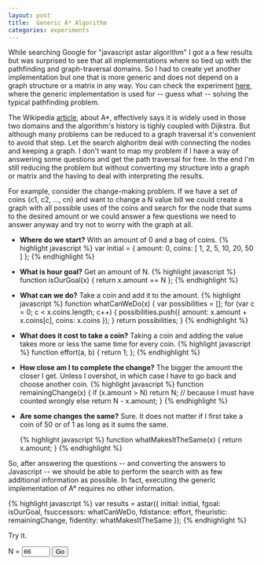 ```yaml
---
layout: post
title:  Generic A* Algorithm
categories: experiments
---
```


While searching Google for "javascript astar algorithm" I got a a few results
but was surprised to see that all implementations where so tied up with the
pathfinding and graph-traversal domains. So I had to create yet another
implementation but one that is more generic and does not depend on a graph
structure or a matrix in any way. You can check the experiment [here][ex1],
where the generic implementation is used for -- guess what -- solving the
typical pathfinding problem.

The Wikipedia [article][wp1], about A\*, effectively says it is widely used in
those two domains and the algorithm's history is tighly coupled with
Dijkstra. But although many problems can be reduced to a graph traversal it's
convenient to avoid that step. Let the search alghoritm deal with connecting the
nodes and keeping a graph. I don't want to map my problem if I have a way of
answering some questions and get the path traversal for free. In the end I'm
still reducing the problem but without converting my structure into a graph or
matrix and the having to deal with interpreting the results.

For example, consider the change-making problem. If we have a set of coins {c1,
c2, ..., cn} and want to change a N value bill we could create a graph with all
possible uses of the coins and search for the node that sums to the desired
amount or we could answer a few questions we need to answer anyway and try not
to worry with the graph at all.

  * **Where do we start?** With an amount of 0 and a bag of coins.
    {% highlight javascript %}
    var initial = { amount: 0, coins: [ 1, 2, 5, 10, 20, 50 ] };
    {% endhighlight %}

  * **What is hour goal?** Get an amount of N.
    {% highlight javascript %}
    function isOurGoal(x) { return x.amount == N };
    {% endhighlight %}

  * **What can we do?** Take a coin and add it to the amount.
    {% highlight javascript %}
    function whatCanWeDo(x) { 
        var possibilities = [];
        for (var c = 0; c < x.coins.length; c++) {
            possibilities.push({ 
                amount: x.amount + x.coins[c], 
                coins: x.coins 
            });
        }
        return possibilities;
    }
    {% endhighlight %}

  * **What does it cost to take a coin?** Taking a coin and adding the value
    takes more or less the same time for every coin.
    {% highlight javascript %}
    function effort(a, b) { return 1; };
    {% endhighlight %}

  * **How close am I to complete the change?** The bigger the amount the closer I
    get. Unless I overshot, in which case I have to go back and choose another
    coin.
    {% highlight javascript %}
    function remainingChange(x) { 
        if (x.amount > N)
            return N; // because I must have counted wrongly
        else
            return N - x.amount;
    }
    {% endhighlight %}

  * **Are some changes the same?** Sure. It does not matter if I first take a
    coin of 50 or of 1 as long as it sums the same.

    {% highlight javascript %}
    function whatMakesItTheSame(x) { 
        return x.amount;
    }
    {% endhighlight %}

So, after answering the questions -- and converting the answers to Javascript --
we should be able to perform the search with as few additional information as
possible. In fact, executing the generic implementation of A\* requires no other
information.

{% highlight javascript %}
var results = astar({
    initial: initial,
    fgoal: isOurGoal,
    fsuccessors: whatCanWeDo,
    fdistance: effort,
    fheuristic: remainingChange,
    fidentity: whatMakesItTheSame
});
{% endhighlight %}

<script src="/experiments/generic-astar/js/ext/heap.js"></script>
<script src="/experiments/generic-astar/js/astar.js"></script>
<script type="text/javascript">
    var N = 1;

    var initial = { amount: 0, coins: [ 1, 2, 5, 10, 20, 50 ] };
    function isOurGoal(x) { return x.amount == N };
    function whatCanWeDo(x) { 
        var possibilities = [];
        for (var c = 0; c < x.coins.length; c++) {
            possibilities.push({ 
                amount: x.amount + x.coins[c], 
                coins: x.coins 
            });
        }
        return possibilities;
    }
    function effort(a, b) { return 1; };
    function remainingChange(x) { 
        if (x.amount > N)
            return N; // because I must have counted wrongly
        else
            return N - x.amount;
    }
    function whatMakesItTheSame(x) { 
        return x.amount;
    }

    function doChange() {
        N = parseInt(document.getElementById("valueN").value);

        if (isNaN(N)) {
            return;
        }

        var results = astar({
            initial: initial,
            fgoal: isOurGoal,
            fsuccessors: whatCanWeDo,
            fdistance: effort,
            fheuristic: remainingChange,
            fidentity: whatMakesItTheSame
        });

        var coins = [];
        var step = results.path[0];
        for (var i = 1; i < results.path.length; i++) {
            coins.push(results.path[i].amount - step.amount);
            step = results.path[i];
        }

        document.getElementById("result").innerHTML = coins.join(", ");
    }

    function editedNValue() {
        document.getElementById("result").innerHTML = "";
        N = parseInt(document.getElementById("valueN").value);
        document.getElementById("goButton").disabled = isNaN(N);
    }
</script>

Try it.

<p>
    N = <input id="valueN" 
               type="text" value="66" size="4" onkeyup="editedNValue();"/>
    <button id="goButton" onclick="doChange();">Go</button> &nbsp;
    <span id="result"></span>
</p>

[ex1]: /experiments/generic-astar/
[wp1]: http://en.wikipedia.org/wiki/A*_search_algorithm
